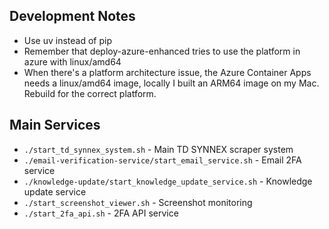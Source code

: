## Development Notes

- Use uv instead of pip
- Remember that deploy-azure-enhanced tries to use the platform in azure with linux/amd64
- When there's a platform architecture issue, the Azure Container Apps needs a linux/amd64 image, locally I built an ARM64 image on my Mac. Rebuild for the correct platform.

## Main Services

- `./start_td_synnex_system.sh` - Main TD SYNNEX scraper system
- `./email-verification-service/start_email_service.sh` - Email 2FA service
- `./knowledge-update/start_knowledge_update_service.sh` - Knowledge update service
- `./start_screenshot_viewer.sh` - Screenshot monitoring
- `./start_2fa_api.sh` - 2FA API service